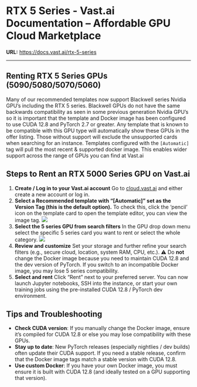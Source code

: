 # RTX 5 Series - Vast.ai Documentation – Affordable GPU Cloud Marketplace

**URL:** https://docs.vast.ai/rtx-5-series

---

## Renting RTX 5 Series GPUs (5090/5080/5070/5060)

Many of our recommended templates now support Blackwell series Nvidia GPU’s including the RTX 5 series. Blackwell GPUs do not have the same backwards compatibility as seen in some previous generation Nvidia GPU’s so it is important that the template and Docker image has been configured to use CUDA 12.8 and PyTorch 2.7 or greater. Any template that is known to be compatible with this GPU type will automatically show these GPUs in the offer listing. Those without support will exclude the unsupported cards when searching for an instance. Templates configured with the `[Automatic]` tag will pull the most recent & supported docker image. This enables wider support across the range of GPUs you can find at Vast.ai

## Steps to Rent an RTX 5000 Series GPU on Vast.ai

1.  **Create / Log in to your Vast.ai account** Go to [cloud.vast.ai](https://cloud.vast.ai/) and either create a new account or log in.
2.  **Select a Recommended template with “\[Automatic\]” set as the Version Tag (this is the default option).** To check this, click the ‘pencil’ icon on the template card to open the template editor, you can view the image tag. ![](https://mintcdn.com/vastai-80aa3a82/cNHQLqV42N4xE1uT/images/rtx-5-series.webp?fit=max&auto=format&n=cNHQLqV42N4xE1uT&q=85&s=cda9408340cbd1c2efc8fca4adaf3a79)
3.  **Select the 5 series GPU from search filters** In the GPU drop down menu select the specific 5 series card you want to rent or select the whole category. ![](https://mintcdn.com/vastai-80aa3a82/cNHQLqV42N4xE1uT/images/rtx-5-series-2.webp?fit=max&auto=format&n=cNHQLqV42N4xE1uT&q=85&s=9c9a4241a9756afd99a9606b59aed118)
4.  **Review and customize** Set your storage and further refine your search filters (e.g., secure cloud, location, system RAM, CPU, etc.). ⚠️ Do **not** change the Docker image because you need to maintain CUDA 12.8 and the dev version of PyTorch. If you switch to an incompatible Docker image, you may lose 5 series compatibility.
5.  **Select and rent** Click “Rent” next to your preferred server. You can now launch Jupyter notebooks, SSH into the instance, or start your own training jobs using the pre-installed CUDA 12.8 / PyTorch dev environment.

## Tips and Troubleshooting

*   **Check CUDA version**: If you manually change the Docker image, ensure it’s compiled for CUDA 12.8 or else you may lose compatibility with these GPUs.
*   **Stay up to date**: New PyTorch releases (especially nightlies / dev builds) often update their CUDA support. If you need a stable release, confirm that the Docker image tags match a stable version with CUDA 12.8.
*   **Use custom Docker**: If you have your own Docker image, you must ensure it is built with CUDA 12.8 (and ideally tested on a GPU supporting that version).